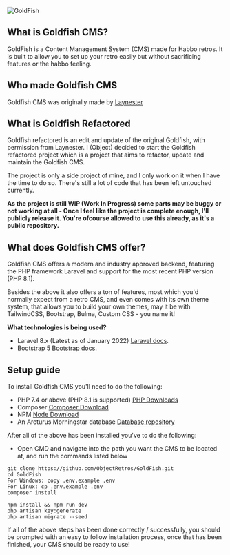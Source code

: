 ![GoldFish](https://imgur.com/TUv8HNu.png)

## What is Goldfish CMS?
GoldFish is a Content Management System (CMS) made for Habbo retros. It is built to allow you to set up your retro easily but without sacrificing features or the habbo feeling.

## Who made Goldfish CMS
Goldfish CMS was originally made by [Laynester](https://github.com/Laynester/GoldFish)

## What is Goldfish Refactored
Goldfish refactored is an edit and update of the original Goldfish, with permission from Laynester. I (Object) decided to start the Goldfish refactored project which is a project that aims to refactor, update and maintain the Goldfish CMS.

The project is only a side project of mine, and I only work on it when I have the time to do so. There's still a lot of code that has been left untouched currently.

**As the project is still WIP (Work In Progress) some parts may be buggy or not working at all - Once I feel like the project is complete enough, I'll publicly release it. You're ofcourse allowed to use this already, as it's a public repository.**

## What does Goldfish CMS offer?
Goldfish CMS offers a modern and industry approved backend, featuring the PHP framework Laravel and support for the most recent PHP version (PHP 8.1).

Besides the above it also offers a ton of features, most which you'd normally expect from a retro CMS, and even comes with its own theme system, that allows you to build your own themes, may it be with TailwindCSS, Bootstrap, Bulma, Custom CSS - you name it!

**What technologies is being used?**
- Laravel 8.x (Latest as of January 2022)
  [Laravel docs](https://laravel.com/docs/8.x).
- Bootstrap 5
  [Bootstrap docs](https://getbootstrap.com/docs/5.0/getting-started/introduction/).

## Setup guide
To install Goldfish CMS you'll need to do the following:
- PHP 7.4 or above (PHP 8.1 is supported) [PHP Downloads](https://www.php.net/downloads.php)
- Composer [Composer Download](https://getcomposer.org/download/)
- NPM [Node Download](https://nodejs.org/en/download/)
- An Arcturus Morningstar database [Database repository](https://git.krews.org/morningstar/arcturus-morningstar-base-database)

After all of the above has been installed you've to do the following:
- Open CMD and navigate into the path you want the CMS to be located at, and run the commands listed below
```
git clone https://github.com/ObjectRetros/GoldFish.git
cd GoldFish
For Windows: copy .env.example .env
For Linux: cp .env.example .env
composer install

npm install && npm run dev
php artisan key:generate
php artisan migrate --seed
```

If all of the above steps has been done correctly / successfully, you should be prompted with an easy to follow installation process, once that has been finished, your CMS should be ready to use!
